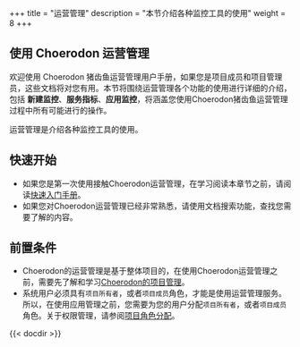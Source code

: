 ﻿+++
title = "运营管理"
description = "本节介绍各种监控工具的使用"
weight = 8
+++

## 使用 Choerodon 运营管理

欢迎使用 Choerodon 猪齿鱼运营管理用户手册，如果您是项目成员和项目管理员，这些文档将对您有用。本节将围绕运营管理各个功能的使用进行详细的介绍，包括 **新建监控**、**服务指标**、**应用监控**，将涵盖您使用Choerodon猪齿鱼运营管理过程中所有可能进行的操作。

运营管理是介绍各种监控工具的使用。

## 快速开始

 - 如果您是第一次使用接触Choerodon运营管理，在学习阅读本章节之前，请阅读[快速入门手册](../../quick-start/agile/)。
 - 如果您对Choerodon运营管理已经非常熟悉，请使用文档搜索功能，查找您需要了解的内容。

## 前置条件

 - Choerodon的运营管理是基于整体项目的，在使用Choerodon运营管理之前，需要先了解和学习[Choerodon的项目管理](../../quick-start/project)。
 - 系统用户必须具有`项目所有者`，或者`项目成员`角色，才能是使用运营管理服务。所以，在使用应用管理之前，您需要为您的用户分配`项目所有者`，或者`项目成员`角色。关于权限管理，请参阅[项目角色分配](.././system-configuration/project/role-assignment/)。

{{< docdir >}}
